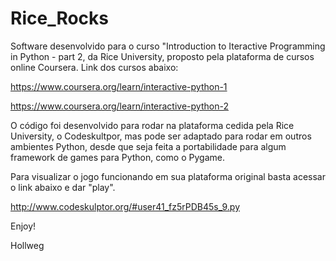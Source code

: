# Rice_Rocks
Software desenvolvido para o curso "Introduction to Iteractive Programming in Python - part 2, da Rice University, proposto pela plataforma de cursos online Coursera. 
Link dos cursos abaixo:

https://www.coursera.org/learn/interactive-python-1

https://www.coursera.org/learn/interactive-python-2

O código foi desenvolvido para rodar na plataforma cedida pela Rice University, o Codeskultpor, mas pode ser adaptado para rodar em outros ambientes Python, desde que seja feita a portabilidade para algum framework de games para Python, como o Pygame.

Para visualizar o jogo funcionando em sua plataforma original basta acessar o link abaixo e dar "play".

http://www.codeskulptor.org/#user41_fz5rPDB45s_9.py

Enjoy!

Hollweg


